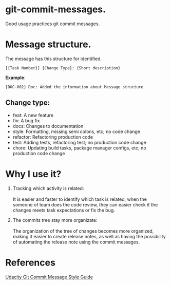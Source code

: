 # git-commit-messages.
Good usage practices git commit messages. 

# Message structure.

The message has this structure for identified.

`[{Task Number}] {Change Type}: {Short description}`

**Example**:

` [DOC-002] Doc: Added the information about Message structure `

## Change type:

- feat: A new feature
- fix: A bug fix
- docs: Changes to documentation
- style: Formatting, missing semi colons, etc; no code change
- refactor: Refactoring production code
- test: Adding tests, refactoring test; no production code change
- chore: Updating build tasks, package manager configs, etc; no production code change

# Why I use it?

1. Tracking which activity is related: <br><br>
It is easier and faster to identify which task is related, when the someone of team does the code review, they can easier check if the changes meets task expectations or fix the bug. 

2. The commits tree stay more organizate:<br><br>
The organization of the tree of changes becomes more organized, making it easier to create release notes, as well as having the possibility of automating the release note using the commit messages. 



# References
[Udacity Git Commit Message Style Guide](https://udacity.github.io/git-styleguide/)
